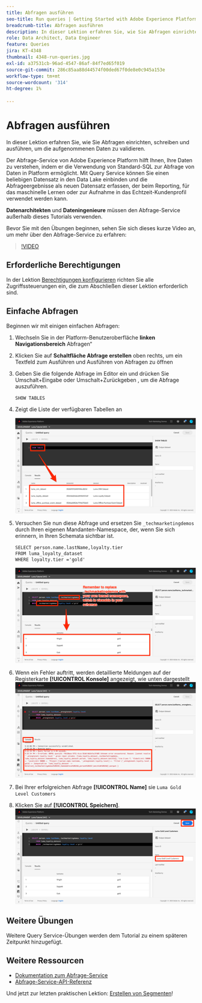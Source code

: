```yaml
---
title: Abfragen ausführen
seo-title: Run queries | Getting Started with Adobe Experience Platform for Data Architects and Data Engineers
breadcrumb-title: Abfragen ausführen
description: In dieser Lektion erfahren Sie, wie Sie Abfragen einrichten, schreiben und ausführen, um die aufgenommenen Daten zu validieren.
role: Data Architect, Data Engineer
feature: Queries
jira: KT-4348
thumbnail: 4348-run-queries.jpg
exl-id: a37531cb-96ad-4547-86af-84f7ed65f019
source-git-commit: 286c85aa88d44574f00ded67f0de8e0c945a153e
workflow-type: tm+mt
source-wordcount: '314'
ht-degree: 1%

---
```


# Abfragen ausführen

<!-- 15 min-->
In dieser Lektion erfahren Sie, wie Sie Abfragen einrichten, schreiben und ausführen, um die aufgenommenen Daten zu validieren.

Der Abfrage-Service von Adobe Experience Platform hilft Ihnen, Ihre Daten zu verstehen, indem er die Verwendung von Standard-SQL zur Abfrage von Daten in Platform ermöglicht. Mit Query Service können Sie einen beliebigen Datensatz in den Data Lake einbinden und die Abfrageergebnisse als neuen Datensatz erfassen, der beim Reporting, für das maschinelle Lernen oder zur Aufnahme in das Echtzeit-Kundenprofil verwendet werden kann.

**Datenarchitekten** und **Dateningenieure** müssen den Abfrage-Service außerhalb dieses Tutorials verwenden.

Bevor Sie mit den Übungen beginnen, sehen Sie sich dieses kurze Video an, um mehr über den Abfrage-Service zu erfahren:
>[!VIDEO](https://video.tv.adobe.com/v/29795?learn=on&enablevpops)

## Erforderliche Berechtigungen

In der Lektion [Berechtigungen konfigurieren](configure-permissions.md) richten Sie alle Zugriffssteuerungen ein, die zum Abschließen dieser Lektion erforderlich sind.

<!-- Settings > **[!UICONTROL Services]** > **[!UICONTROL Query Service]**
* Permission items Data Management > **[!UICONTROL View Datasets]** and  **[!UICONTROL Manage Datasets]**
* Permission item Sandboxes > `Luma Tutorial`
* User-role access to the `Luma Tutorial Platform` product profile
-->

## Einfache Abfragen

Beginnen wir mit einigen einfachen Abfragen:

1. Wechseln Sie in der Platform-Benutzeroberfläche **linken Navigationsbereich** Abfragen“
1. Klicken Sie auf **Schaltfläche Abfrage erstellen** oben rechts, um ein Textfeld zum Ausführen und Ausführen von Abfragen zu öffnen
1. Geben Sie die folgende Abfrage im Editor ein und drücken Sie Umschalt+Eingabe oder Umschalt+Zurückgeben , um die Abfrage auszuführen.

   ```
   SHOW TABLES
   ```

1. Zeigt die Liste der verfügbaren Tabellen an

   ![TABELLENABFRAGE ANZEIGEN](assets/queries-showTables.png)


1. Versuchen Sie nun diese Abfrage und ersetzen Sie `_techmarketingdemos` durch Ihren eigenen Mandanten-Namespace, der, wenn Sie sich erinnern, in Ihren Schemata sichtbar ist.

   ```
   SELECT person.name.lastName,loyalty.tier
   FROM luma_loyalty_dataset
   WHERE loyalty.tier ='gold'
   ```

   ![SELECT-Daten aus dem Treueprogramm-Datensatz](assets/queries-loyaltySelect.png)

1. Wenn ein Fehler auftritt, werden detaillierte Meldungen auf der Registerkarte **[!UICONTROL Konsole]** angezeigt, wie unten dargestellt
   ![Fehler in der Abfrage](assets/queries-error.png)

1. Bei Ihrer erfolgreichen Abfrage **[!UICONTROL Name]** sie `Luma Gold Level Customers`
1. Klicken Sie auf **[!UICONTROL Speichern]**.
   ![Speichern der Abfrage](assets/queries-loyaltySelect-save.png)


<!--SELECT COUNT(DISTINCT (_techmarketingdemos.systemIdentifier.loyaltyId)) FROM luma_loyalty_dataset 


SELECT _techmarketingdemos.systemIdentifier.loyaltyId, COUNT(_techmarketingdemos.systemIdentifier.loyaltyId)
FROM luma_loyalty_dataset 
GROUP BY _techmarketingdemos.systemIdentifier.loyaltyId
HAVING COUNT(_techmarketingdemos.systemIdentifier.loyaltyId) > 1;-->

## Weitere Übungen

Weitere Query Service-Übungen werden dem Tutorial zu einem späteren Zeitpunkt hinzugefügt.
<!--
## Join Datasets

In this exercise, we will join two datasets `Luma Loyalty Dataset` and `Luma Offline Purchase` to get list of gold customers who have spend over $500 dollars in one purchase.

1. Create a new query
1. Copy and paste following query in query editor and execute, again replacing `_techmarketingdemos` with your own tenant namespace
    
    ```
    SELECT DISTINCT lopd.commerce.order.purchaseID as PurchaseId ,
        lld.person.name.firstName as LastName ,
        lld.person.name.lastName as LastName ,
        lopd.personalEmail.address as email,
        lopd.commerce.order.priceTotal as Total

    FROM luma_loyalty_dataset lld
    JOIN luma_offline_purchase_event_dataset lopd
    ON lopd._techmarketingdemos.systemIdentifier.loyaltyId = lld._techmarketingdemos.systemIdentifier.loyaltyId

    WHERE lld._techmarketingdemos.loyalty.level ='gold' AND lopd.commerce.order.priceTotal >500;
    ```

1. You should get list of Gold Customers who have spend over $500 in single purchase.

## Output datasets

1. Select on Output Dataset button
1. Provide name and description to the dataset
1. Save.
1. Go to **Datasets** under **Data Management** to find new dataset created.

-->
<!--Add content for Adobe Defined Functions-->

## Weitere Ressourcen

* [Dokumentation zum Abfrage-Service](https://experienceleague.adobe.com/docs/experience-platform/query/home.html?lang=de)
* [Abfrage-Service-API-Referenz](https://www.adobe.io/experience-platform-apis/references/query-service/)

Und jetzt zur letzten praktischen Lektion: [Erstellen von Segmenten](build-segments.md)!
